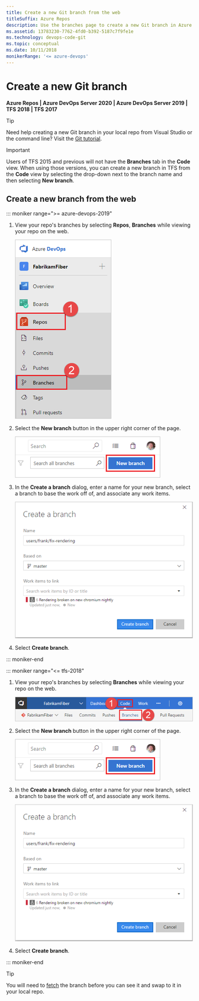 ```yaml
---
title: Create a new Git branch from the web
titleSuffix: Azure Repos
description: Use the branches page to create a new Git branch in Azure DevOps Services or TFS
ms.assetid: 13783230-7762-4fd0-b392-5187c7f9fe1e
ms.technology: devops-code-git 
ms.topic: conceptual
ms.date: 10/11/2018
monikerRange: '<= azure-devops'
---
```


# Create a new Git branch

**Azure Repos | Azure DevOps Server 2020 | Azure DevOps Server 2019 | TFS 2018 | TFS 2017**

>[!TIP]
> Need help creating a new Git branch in your local repo from Visual Studio or the command line? Visit the [Git tutorial](branches.md).

>[!IMPORTANT]
> Users of TFS 2015 and previous will not have the **Branches** tab in the **Code** view. When using those versions, you can create a new branch in TFS from the **Code** view by selecting the drop-down next to the branch name and then selecting **New branch**.


## Create a new branch from the web 

::: moniker range=">= azure-devops-2019"

1. View your repo's branches by selecting **Repos**, **Branches** while viewing your repo on the web.

   ![View your branches](media/repos-navigation/repos-branches.png)

2. Select the **New branch** button in the upper right corner of the page.

   ![Create branch button](media/branches/create-branch.png)

3. In the **Create a branch** dialog, enter a name for your new branch, select a branch to base the work off of, and associate any work items.

    ![Create a branch with the new branch dialog](media/branches/newbranch_dialog.png)

4. Select **Create branch**.

::: moniker-end

::: moniker range="<= tfs-2018"

1. View your repo's branches by selecting **Branches** while viewing your repo on the web.

   ![Branches page](media/branches/branches_nav.png)

2. Select the **New branch** button in the upper right corner of the page.

   ![Create branch button](media/branches/create-branch.png)

3. In the **Create a branch** dialog, enter a name for your new branch, select a branch to base the work off of, and associate any work items.

    ![Create a branch with the new branch dialog](media/branches/newbranch_dialog.png)

4. Select **Create branch**.

::: moniker-end

>[!TIP]
> You will need to [fetch](pulling.md) the branch before you can see it and swap to it in your local repo.
